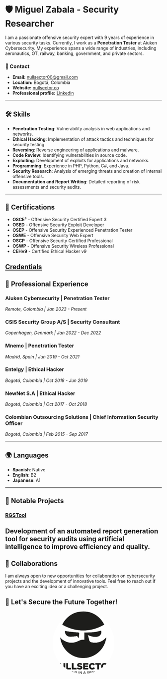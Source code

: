 # 🛡️ Miguel Zabala - Security Researcher

I am a passionate offensive security expert with 9 years of experience in various security tasks. Currently, I work as a **Penetration Tester** at Aiuken Cybersecurity. My experience spans a wide range of industries, including aeronautics, OT, railway, banking, government, and private sectors.

### 📧 Contact
- **Email:** [nullsector00@gmail.com](mailto:nullsector00@gmail.com)
- **Location:** Bogotá, Colombia
- **Website:** [nullsector.co](https://nullsector.co/)
- **Professional profile:** [Linkedin](https://www.linkedin.com/in/miguelzabalap/) 
---

## 🛠️ Skills

- **Penetration Testing**: Vulnerability analysis in web applications and networks.
- **Ethical Hacking**: Implementation of attack tactics and techniques for security testing.
- **Reversing**: Reverse engineering of applications and malware.
- **Code Review**: Identifying vulnerabilities in source code.
- **Exploiting**: Development of exploits for applications and networks.
- **Programming**: Experience in PHP, Python, C#, and Java.
- **Security Research**: Analysis of emerging threats and creation of internal offensive tools.
- **Documentation and Report Writing**: Detailed reporting of risk assessments and security audits.

---

## 📜 Certifications

- **OSCE³** - Offensive Security Certified Expert 3
- **OSED** - Offensive Security Exploit Developer
- **OSEP** - Offensive Security Experienced Penetration Tester
- **OSWE** - Offensive Security Web Expert
- **OSCP** - Offensive Security Certified Professional
- **OSWP** - Offensive Security Wireless Professional
- **CEHv9** - Certified Ethical Hacker v9

[Credentials](https://www.credential.net/profile/miguelzabala303830/wallet)
---

## 🧩 Professional Experience

### Aiuken Cybersecurity | Penetration Tester
_Remote, Colombia | Jan 2023 - Present_

### CSIS Security Group A/S | Security Consultant
_Copenhagen, Denmark | Jan 2022 - Dec 2022_

### Mnemo | Penetration Tester
_Madrid, Spain | Jun 2019 - Oct 2021_

### Entelgy | Ethical Hacker
_Bogotá, Colombia | Oct 2018 - Jun 2019_

### NewNet S.A | Ethical Hacker
_Bogotá, Colombia | Oct 2017 - Oct 2018_

### Colombian Outsourcing Solutions | Chief Information Security Officer
_Bogotá, Colombia | Feb 2015 - Sep 2017_

---

## 🌍 Languages

- **Spanish**: Native
- **English**: B2
- **Japanese**: A1

---

## 📂 Notable Projects

### [RGSTool](https://github.com/MangelZabalaDevelop/RGS)
Development of an automated report generation tool for security audits using artificial intelligence to improve efficiency and quality.
---

## 🤝 Collaborations

I am always open to new opportunities for collaboration on cybersecurity projects and the development of innovative tools. Feel free to reach out if you have an exciting idea or a challenging project.

## 🚀 Let's Secure the Future Together!


<div align="center">
  <img src="https://github.com/MangelZabalaDevelop/MangelZabalaDevelop/blob/main/Logo%20NULLSECTOR-1.png" alt="Miguel Zabala" style="border-radius: 50%; width: 200px; height: 200px;">
</div>

